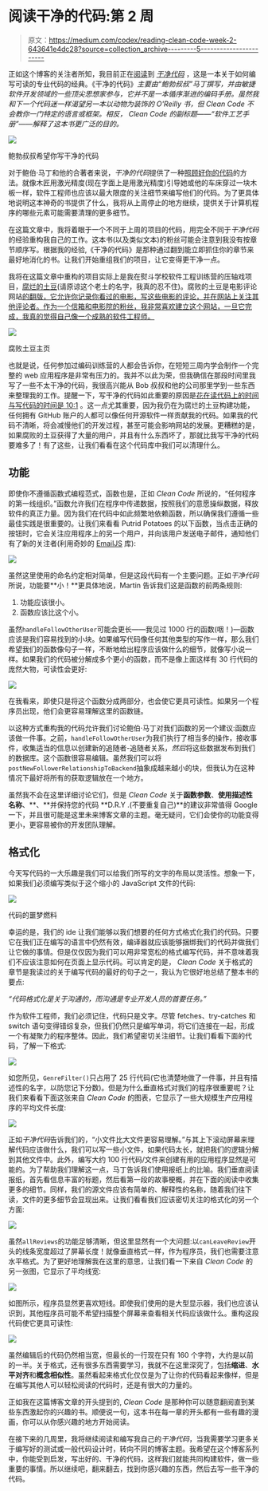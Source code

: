 # 阅读干净的代码:第 2 周

> 原文：<https://medium.com/codex/reading-clean-code-week-2-643641e4dc28?source=collection_archive---------5----------------------->

正如这个博客的关注者所知，我目前正在[阅读](https://levelup.gitconnected.com/reading-clean-code-week-1-a4df2c392e66)到 [*干净代码*](https://www.amazon.com/Clean-Code-Handbook-Software-Craftsmanship/dp/0132350882/ref=sr_1_1?dchild=1&keywords=clean+code&qid=1622646055&sr=8-1) ，这是一本关于如何编写可读的专业代码的经典。《干净的代码》*主要由“鲍勃叔叔”马丁撰写，并由敏捷软件开发领域的一些顶尖思想家参与，它并不是一本循序渐进的编码手册。虽然我和下一个代码迷一样渴望另一本以动物为装饰的 O'Reilly 书，但 *Clean Code* 不会教你一门特定的语言或框架。相反， *Clean Code* 的副标题——“软件工艺手册”——解释了这本书更广泛的目的。*

![](img/530747d94dde87373c125c8847bcc926.png)

鲍勃叔叔希望你写干净的代码

对于鲍伯·马丁和他的合著者来说，*干净的代码*提供了一种[照顾好你的代码](https://www.youtube.com/watch?v=7EmboKQH8lM)的方法。就像木匠用激光精度(现在字面上是用激光精度)引导她或他的车床穿过一块木板一样，软件工程师也应该以最大限度的关注细节来编写他们的代码。为了更具体地说明这本神奇的书提供了什么，我将从上周停止的地方继续，提供关于计算机程序的哪些元素可能需要清理的更多细节。

在这篇文章中，我将着眼于一个不同于上周的项目的代码，用完全不同于*干净代码*的经验重构我自己的工作。这本书(以及类似文本)的粉丝可能会注意到我没有按章节顺序写。根据我的经验,《干净的代码》是那种通过翻到能立即抓住你的章节来最好地消化的书。让我们开始重组我们的项目，让它变得更干净一点。

我将在这篇文章中重构的项目实际上是我在熨斗学校软件工程训练营的压轴戏项目，[腐烂的土豆](https://putridpotatoes.netlify.app/)(请原谅这个老土的名字，我真的忍不住)。腐败的土豆是电影评论网站[的翻版，它允许你记录你看过的电影，写这些电影的评论，并在网站上关注其他评论者。作为一个信箱和电影院的粉丝，我非常喜欢建立这个网站，一旦它完成，我真的觉得自己像一个成熟的软件工程师。](https://letterboxd.com/)

![](img/70e4bcc0895a99eab35c6d43ef083e22.png)

腐败土豆主页

也就是说，任何参加过编码训练营的人都会告诉你，在短短三周内学会制作一个完整的 web 应用程序是非常有压力的。我并不以此为荣，但我确信在那段时间里我写了一些不太干净的代码，我很高兴能从 Bob 叔叔和他的公司那里学到一些东西来整理我的工作。提醒一下，写干净的代码如此重要的原因是[花在读代码上的时间与写代码的时间是 10:1](https://www.ybrikman.com/writing/2018/08/12/the-10-to-1-rule-of-writing-and-programming/) 。这一点尤其重要，因为我仍在为腐烂的土豆构建功能，任何拥有 GitHub 账户的人都可以像任何开源软件一样贡献我的代码。如果我的代码不清晰，将会减慢他们的开发过程，甚至可能会影响网站的发展。更糟糕的是，如果腐败的土豆获得了大量的用户，并且有什么东西坏了，那就比我写干净的代码要难多了！有了这些，让我们看看在这个代码库中我们可以清理什么。

## 功能

即使你不遵循函数式编程范式，函数也是，正如 *Clean Code* 所说的，“任何程序的第一线组织。”函数允许我们在程序中传递数据，按照我们的意愿操纵数据，释放软件的真正力量。因为我们在代码中如此频繁地依赖函数，所以确保我们遵循一些最佳实践是很重要的。让我们来看看 Putrid Potatoes 的以下函数，当点击正确的按钮时，它会关注应用程序上的另一个用户，并向该用户发送电子邮件，通知他们有了新的关注者(利用奇妙的 [EmailJS](https://www.emailjs.com/) 库):

![](img/c4d1e0070664cdd93efdd0bea8924d32.png)

虽然这里使用的命名约定相对简单，但是这段代码有一个主要问题。正如*干净代码*所说，功能要**小！**更具体地说，Martin 告诉我们这是函数的前两条规则:

1.  功能应该很小。
2.  函数应该比这个小。

虽然`handleFollowOtherUser`可能会更长——我见过 1000 行的函数(咽！)—函数应该是我们容易找到的小块。如果编写代码像任何其他类型的写作一样，那么我们希望我们的函数像句子一样，不断地给出程序应该做什么的细节，就像写小说一样。如果我们的代码被分解成多个更小的函数，而不是像上面这样有 30 行代码的庞然大物，可读性会更好:

![](img/8e89da0d1eee95f8106a4d16d0151a55.png)

在我看来，即使只是将这个函数分成两部分，也会使它更具可读性。如果另一个程序员出现，他们会更容易理解这里的函数链。

以这种方式重构我的代码允许我们讨论鲍伯·马丁对我们函数的另一个建议:函数应该做一件事。之前，`handleFollowOtherUser`为我们执行了相当多的操作，接收事件，收集适当的信息以创建新的追随者-追随者关系，*然后*将这些数据发布到我们的数据库。这个函数很容易编辑。虽然我们可以将`postNewFollowerRelationshipToBackend`抽象成越来越小的块，但我认为在这种情况下最好将所有的获取逻辑放在一个地方。

虽然我不会在这里详细讨论它们，但是 *Clean Code* 关于**函数参数**、**使用描述性名称**、**、**并保持您的代码 **D.R.Y .(不要重复自己)**的建议非常值得 Google 一下，并且很可能是这里未来博客文章的主题。毫无疑问，它们会使你的功能变得更小，更容易被你的开发团队理解。

## 格式化

今天写代码的一大乐趣是我们可以给我们所写的文字的布局以灵活性。想象一下，如果我们必须编写类似于这个缩小的 JavaScript 文件的代码:

![](img/4678b9772781a331d5e870631d95c324.png)

代码的噩梦燃料

幸运的是，我们的 ide 让我们能够以我们想要的任何方式格式化我们的代码。只要它在我们正在编写的语言中仍然有效，编译器就应该能够捆绑我们的代码并做我们让它做的事情。但是仅仅因为我们可以用非常宽松的格式编写代码，并不意味着我们不应该注意如何在页面上显示代码。可以肯定的是， *Clean Code* 关于格式的章节是我读过的关于编写代码的最好的句子之一，我认为它很好地总结了整本书的要点:

*“代码格式化是关于沟通的，而沟通是专业开发人员的首要任务。”*

作为软件工程师，我们必须记住，代码只是文字。尽管 fetches、try-catches 和 switch 语句变得错综复杂，但我们仍然只是编写单词，将它们连接在一起，形成一个有凝聚力的程序整体。因此，我们希望密切关注细节。让我们看看下面的代码，了解一下格式:

![](img/b3d42e22711a6cb26e6d2cb0db03f7cc.png)

如您所见，`GenreFilter()`只占用了 25 行代码(它也清楚地做了一件事，并且有描述性的名字，以防您记下分数)。但是为什么垂直格式对我们的程序很重要呢？让我们来看看下面这张来自 *Clean Code* 的图表，它显示了一些大规模生产应用程序的平均文件长度:

![](img/3d695f5970071fef7270ddc70a20f4fa.png)

正如*干净代码*告诉我们的，“小文件比大文件更容易理解。”与其上下滚动屏幕来理解代码应该做什么，我们可以写一些小文件，如果代码太长，就把我们的逻辑分解到其他文件中。此外，编写大约 100 行代码/文件来创建有用的应用程序显然是可能的。为了帮助我们理解这一点，马丁告诉我们使用报纸上的比喻。我们垂直阅读报纸，首先看信息丰富的标题，然后看第一段的故事梗概，并在下面的阅读中收集更多的细节。同样，我们的源文件应该有简单的、解释性的名称，随着我们往下读，文件的更多细节会显现出来。让我们看看我们应该密切关注的格式化的另一个方面:

![](img/0e1d88655294718272f1a8f26c88f449.png)

虽然`allReviews`的功能足够清晰，但这里显然有一个大问题:以`canLeaveReview`开头的线条宽度超过了屏幕长度！就像垂直格式一样，作为程序员，我们也需要注意水平格式。为了更好地理解我在这里的意思，让我们看一下来自 *Clean Code* 的另一张图，它显示了平均线宽:

![](img/44d857de90f6c14fae828a07019b6a0f.png)

如图所示，程序员显然更喜欢短线。即使我们使用的是大型显示器，我们也应该认识到，其他程序员可能不希望扫描整个屏幕来查看相关代码应该做什么。重构这段代码使它更具可读性:

![](img/6b8a5032ce2faf14acd04e9edb963756.png)

虽然编辑后的代码仍然相当宽，但最长的一行现在只有 160 个字符，大约是以前的一半。关于格式，还有很多东西需要学习，我就不在这里深究了，包括**缩进**、**水平对齐**和**概念相似性**。虽然看起来格式化仅仅是为了让你的代码看起来像样，但是在编写其他人可以轻松阅读的代码时，还是有很大的力量的。

正如我在这篇博客文章的开头提到的, *Clean Code* 是那种你可以随意翻阅直到某些东西激起你的兴趣的书。顺便说一句，这本书在每一章的开头都有一些有趣的漫画，你可以从你感兴趣的地方开始阅读。

在接下来的几周里，我将继续阅读和编写我自己的*干净代码*，当我需要学习更多关于编写好的测试或一般代码设计时，转向不同的博客主题。我希望在这个博客系列中，你能受到启发，写出好的、干净的代码，这样我们就能共同构建软件，做一些重要的事情。所以继续吧，翻来翻去，找到你感兴趣的东西，然后去写一些干净的代码。